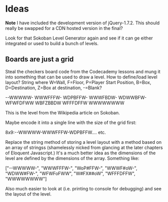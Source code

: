 # Ideas

**Note** I have included the development version of jQuery-1.7.2. This should really be swapped for a CDN hosted version in the final?

Look for that Sokoban Level Generator again and see if it can ge either integrated or used to build a bunch of levels.

## Boards are just a grid
Steal the checkers board code from the Codecademy lessons and mung it into something that can be used to draw a level.
How to define/load level layout? String where W=Wall, F=Floor, P=Player Start Position, B=Box, D=Destination, Z=Box at destination, -=Blank?

--WWWWW-
WWWFFFW-
WDPBFFW-
WWWFBDW-
WDWWBFW-
WFWFDFWW
WBFZBBDW
WFFFDFFW
WWWWWWWW

This is the level from the Wikipedia article on Sokoban.

Maybe encode it into a single line with the size of the grid first:

8x9:--WWWWW-WWWFFFW-WDPBFFW.... etc.

Replace the string method of storing a level layout with a method based on an array of stringss (shamelessly nicked from glancing at the later chapters of Eloquent Javascript.)
It's a much better idea as the dimensions of the level are defined by the dimensions of the array. Something like:

["--WWWWW-",
 "WWWFFFW-",
 "WoP#FFW-",
 "WWWF#oW-",
 "WDWW#FW-",
 "WFWFoFWW",
 "W#FX##oW",
 "WFFFDFFW",
 "WWWWWWWW"]

Also much easier to look at (i.e. printing to console for debugging) and see the layout of the level.
